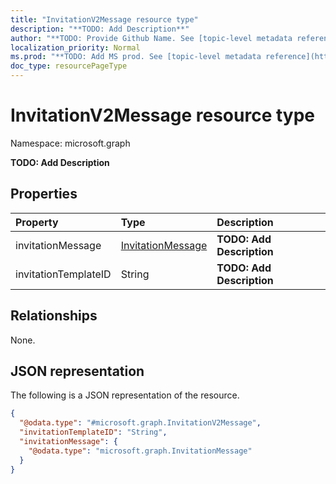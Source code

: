 ```yaml
---
title: "InvitationV2Message resource type"
description: "**TODO: Add Description**"
author: "**TODO: Provide Github Name. See [topic-level metadata reference](https://msgo.azurewebsites.net/add/document/guidelines/metadata.html#topic-level-metadata)**"
localization_priority: Normal
ms.prod: "**TODO: Add MS prod. See [topic-level metadata reference](https://msgo.azurewebsites.net/add/document/guidelines/metadata.html#topic-level-metadata)**"
doc_type: resourcePageType
---
```


# InvitationV2Message resource type


Namespace: microsoft.graph

**TODO: Add Description**

## Properties
|Property|Type|Description|
|:---|:---|:---|
|invitationMessage|[InvitationMessage](../resources/invitationmessage.md)|**TODO: Add Description**|
|invitationTemplateID|String|**TODO: Add Description**|

## Relationships
None.

## JSON representation
The following is a JSON representation of the resource.
<!-- {
  "blockType": "resource",
  "@odata.type": "microsoft.graph.InvitationV2Message"
}
-->
``` json
{
  "@odata.type": "#microsoft.graph.InvitationV2Message",
  "invitationTemplateID": "String",
  "invitationMessage": {
    "@odata.type": "microsoft.graph.InvitationMessage"
  }
}
```

